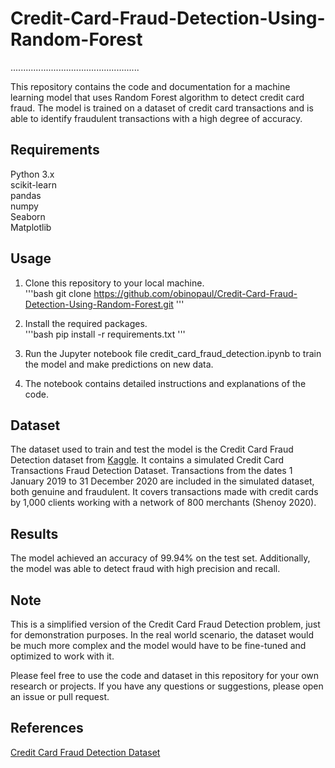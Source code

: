 # Credit-Card-Fraud-Detection-Using-Random-Forest
...................................................
            
This repository contains the code and documentation for a machine learning model that uses Random Forest algorithm to detect credit card fraud. The model is trained on a dataset of credit card transactions and is able to identify fraudulent transactions with a high degree of accuracy.
        
## Requirements     
Python 3.x        
scikit-learn        
pandas        
numpy   
Seaborn     
Matplotlib        
          
## Usage            
1. Clone this repository to your local machine.                 
'''bash
git clone https://github.com/obinopaul/Credit-Card-Fraud-Detection-Using-Random-Forest.git 
'''
      
2. Install the required packages.                                                   
'''bash
pip install -r requirements.txt
'''
      
3. Run the Jupyter notebook file credit_card_fraud_detection.ipynb to train the model and make predictions on new data.                                 
4. The notebook contains detailed instructions and explanations of the code.                                    
    
## Dataset                                                               
The dataset used to train and test the model is the Credit Card Fraud Detection dataset from [Kaggle](https://www.kaggle.com/datasets/kartik2112/fraud-detection?datasetId=817870&sortBy=voteCount). It contains a simulated Credit Card Transactions Fraud Detection Dataset. Transactions from the dates 1 January 2019 to 31 December 2020 are included in the simulated dataset, both genuine and fraudulent. It covers transactions made with credit cards by 1,000 clients working with a network of 800 merchants (Shenoy 2020). 

## Results                                             
The model achieved an accuracy of 99.94% on the test set. Additionally, the model was able to detect fraud with high precision and recall.

## Note                                                    
This is a simplified version of the Credit Card Fraud Detection problem, just for demonstration purposes. In the real world scenario, the dataset would be much more complex and the model would have to be fine-tuned and optimized to work with it.

Please feel free to use the code and dataset in this repository for your own research or projects. If you have any questions or suggestions, please open an issue or pull request.

## References                                                                      
[Credit Card Fraud Detection Dataset](https://www.kaggle.com/datasets/kartik2112/fraud-detection?datasetId=817870&sortBy=voteCount)

